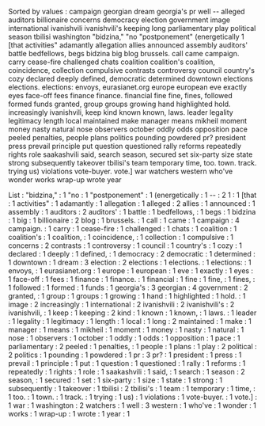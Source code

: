 Sorted by values :
campaign georgian dream georgia's pr well -- alleged auditors billionaire concerns democracy election government image international ivanishvili ivanishvili's keeping long parliamentary play political season tbilisi washington "bidzina," "no "postponement" (energetically 1 [that activities" adamantly allegation allies announced assembly auditors' battle bedfellows, begs bidzina big blog brussels. call came campaign. carry cease-fire challenged chats coalition coalition's coalition, coincidence, collection compulsive contrasts controversy council country's cozy declared deeply defined, democratic determined downtown elections elections. elections: envoys, eurasianet.org europe european eve exactly eyes face-off fees finance finance. financial fine fine, fines, followed formed funds granted, group groups growing hand highlighted hold. increasingly ivanishvili, keep kind known known, laws. leader legality legitimacy length local maintained make manager means mikheil moment money nasty natural nose observers october oddly odds opposition pace peeled penalties, people plans politics pounding powdered pr? president press prevail principle put question questioned rally reforms repeatedly rights role saakashvili said, search season, secured set six-party size state strong subsequently takeover tbilisi's team temporary time, too. town. track. trying us) violations vote-buyer. vote.] war watchers western who've wonder works wrap-up wrote year 

List :
"bidzina," : 1
"no : 1
"postponement" : 1
(energetically : 1
-- : 2
1 : 1
[that : 1
activities" : 1
adamantly : 1
allegation : 1
alleged : 2
allies : 1
announced : 1
assembly : 1
auditors : 2
auditors' : 1
battle : 1
bedfellows, : 1
begs : 1
bidzina : 1
big : 1
billionaire : 2
blog : 1
brussels. : 1
call : 1
came : 1
campaign : 4
campaign. : 1
carry : 1
cease-fire : 1
challenged : 1
chats : 1
coalition : 1
coalition's : 1
coalition, : 1
coincidence, : 1
collection : 1
compulsive : 1
concerns : 2
contrasts : 1
controversy : 1
council : 1
country's : 1
cozy : 1
declared : 1
deeply : 1
defined, : 1
democracy : 2
democratic : 1
determined : 1
downtown : 1
dream : 3
election : 2
elections : 1
elections. : 1
elections: : 1
envoys, : 1
eurasianet.org : 1
europe : 1
european : 1
eve : 1
exactly : 1
eyes : 1
face-off : 1
fees : 1
finance : 1
finance. : 1
financial : 1
fine : 1
fine, : 1
fines, : 1
followed : 1
formed : 1
funds : 1
georgia's : 3
georgian : 4
government : 2
granted, : 1
group : 1
groups : 1
growing : 1
hand : 1
highlighted : 1
hold. : 1
image : 2
increasingly : 1
international : 2
ivanishvili : 2
ivanishvili's : 2
ivanishvili, : 1
keep : 1
keeping : 2
kind : 1
known : 1
known, : 1
laws. : 1
leader : 1
legality : 1
legitimacy : 1
length : 1
local : 1
long : 2
maintained : 1
make : 1
manager : 1
means : 1
mikheil : 1
moment : 1
money : 1
nasty : 1
natural : 1
nose : 1
observers : 1
october : 1
oddly : 1
odds : 1
opposition : 1
pace : 1
parliamentary : 2
peeled : 1
penalties, : 1
people : 1
plans : 1
play : 2
political : 2
politics : 1
pounding : 1
powdered : 1
pr : 3
pr? : 1
president : 1
press : 1
prevail : 1
principle : 1
put : 1
question : 1
questioned : 1
rally : 1
reforms : 1
repeatedly : 1
rights : 1
role : 1
saakashvili : 1
said, : 1
search : 1
season : 2
season, : 1
secured : 1
set : 1
six-party : 1
size : 1
state : 1
strong : 1
subsequently : 1
takeover : 1
tbilisi : 2
tbilisi's : 1
team : 1
temporary : 1
time, : 1
too. : 1
town. : 1
track. : 1
trying : 1
us) : 1
violations : 1
vote-buyer. : 1
vote.] : 1
war : 1
washington : 2
watchers : 1
well : 3
western : 1
who've : 1
wonder : 1
works : 1
wrap-up : 1
wrote : 1
year : 1

